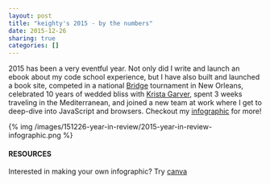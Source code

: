 ```yaml
---
layout: post
title: "keighty's 2015 - by the numbers"
date: 2015-12-26
sharing: true
categories: []
---
```


2015 has been a very eventful year. Not only did I write and launch an ebook about my code school experience, but I have also built and launched a book site, competed in a national [Bridge](acbl.com) tournament in New Orleans, celebrated 10 years of wedded bliss with [Krista Garver](http://virtual-playbill.herokuapp.com/about), spent 3 weeks traveling in the Mediterranean, and joined a new team at work where I get to deep-dive into JavaScript and browsers. Checkout my [infographic](http://katieleonard.ca/images/151226-year-in-review/2015-year-in-review-infographic.png) for more!<!--more-->

{% img /images/151226-year-in-review/2015-year-in-review-infographic.png %}

#### RESOURCES
Interested in making your own infographic? Try [canva](http://www.canva.com/)
